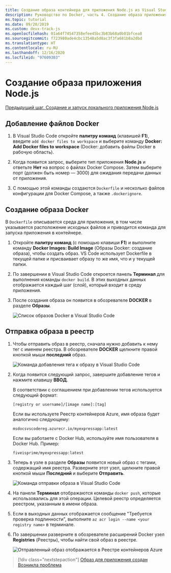 ```yaml
---
title: Создание образа контейнера для приложения Node.js из Visual Studio Code
description: Руководство по Docker, часть 4. Создание образа приложения Node.js
ms.topic: tutorial
ms.date: 09/20/2019
ms.custom: devx-track-js
ms.openlocfilehash: 01a64f74547358efee45bc3b83b68a0b01bfcea8
ms.sourcegitcommit: f723980ade4cbc13548a5d8ac3f3fa681b8a2dbd
ms.translationtype: HT
ms.contentlocale: ru-RU
ms.lasthandoff: 12/16/2020
ms.locfileid: "97609303"
---
```

# <a name="create-your-nodejs-application-image"></a>Создание образа приложения Node.js

[Предыдущий шаг. Создание и запуск локального приложения Node.js](tutorial-vscode-docker-node-03.md)

## <a name="add-docker-files"></a>Добавление файлов Docker

1. В Visual Studio Code откройте **палитру команд** (клавишей **F1**), введите `add docker files to workspace` и выберите команду **Docker: Add Docker files to workspace** (Docker: добавить файлы Docker в рабочую область).

1. Когда появится запрос, выберите тип приложения **Node.js** и ответьте **Нет** на вопрос о файлах Docker Compose. Затем выберите порт (должен быть номер — 3000) для ожидания передачи данных от приложения.

1. С помощью этой команды создаются `Dockerfile` и несколько файлов конфигурации для Docker Compose, а также `.dockerignore`.

## <a name="build-a-docker-image"></a>Создание образа Docker

В `Dockerfile` описывается среда для приложения, в том числе указывается расположение исходных файлов и приводится команда для запуска приложения в контейнере.

1. Откройте **палитру команд** (с помощью клавиши **F1**) и выполните команду **Docker Images: Build Image** (Образы Docker: создание образа), чтобы создать образ. VS Code использует Dockerfile в текущей папке и присваивает образу то же имя, что и у текущей папки.

1. По завершении в Visual Studio Code откроется панель **Терминал** для выполнения команды `docker build`. В этих выходных данных отображается каждый шаг (слой), который входит в среду приложения.

1. После создания образа он появится в обозревателе **DOCKER** в разделе **Образы**.

    ![Список образов Docker в Visual Studio Code](../../media/deploy-containers/image-list.png)

## <a name="push-the-image-to-a-registry"></a>Отправка образа в реестр

1. Чтобы отправить образ в реестр, сначала нужно добавить к нему тег с именем реестра. В обозревателе **DOCKER** щелкните правой кнопкой мыши **последний** образ.

    ![Команда добавления тега к образу в Visual Studio Code](../../media/deploy-containers/tag-command.png)

1. Когда появится следующий запрос, завершите добавление тегов и нажмите клавишу **ВВОД**.

    В соответствии с соглашением при добавлении тегов используется следующий формат:

    `[registry or username]/[image name]:[tag]`

    Если вы используете Реестр контейнеров Azure, имя образа будет аналогично следующему:

    `msdocsvscodereg.azurecr.io/myexpressapp:latest`

    Если вы работаете с Docker Hub, используйте имя пользователя в Docker Hub. Пример:

    `fiveisprime/myexpressapp:latest`

1. Теперь в узле в разделе **Образы** появится новый образ с тегами, содержащий имя реестра. Разверните этот узел, щелкните правой кнопкой мыши **Последний** и выберите **Отправить**.

    ![Команда отправки образа в Visual Studio Code](../../media/deploy-containers/push-command.png)

1. На панели **Терминал** отображаются команды `docker push`, которые использовались для этой операции. Целевой реестр определяется реестром, указанным в имени образа. 

1. Если в выходных данных отображается сообщение "Требуется проверка подлинности", выполните `az acr login --name <your registry name>` в терминале.

1. По завершении разверните в обозревателе расширений Docker узел **Registries** (Реестры), чтобы найти свой образ в реестре.

    ![Отправленный образ отображается в Реестре контейнеров Azure](../../media/deploy-containers/image-in-acr.png)

> [!div class="nextstepaction"]
> [Образ для приложения создан](tutorial-vscode-docker-node-05.md) [Возникла проблема](https://www.research.net/r/PWZWZ52?tutorial=docker-extension&step=containerize-app)
